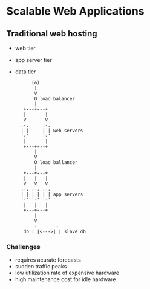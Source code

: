 # Scalable Web Applications
## Traditional web hosting
- web tier
- app server tier
- data tier

            (o) 
             |
             V
             O load balancer
             |
         +---+---+
         |       |
         V       V
        .-.     .-.
        | |     | | web servers
        '-'     '-'
         |       |
         +---+---+
             |
             V
             O load ballancer
             |
         +---+---+     
         |   |   |
         V   V   V
        .-. .-. .-.
        | | | | | | app servers
        '-' '-' '-'
         |   |   |
         +---+---+
             |
             V
             -       -
         db |_|<--->|_| slave db

### Challenges
- requires acurate forecasts
- sudden traffic peaks
- low utilization rate of expensive hardware
- high maintenance cost for idle hardware
                      
